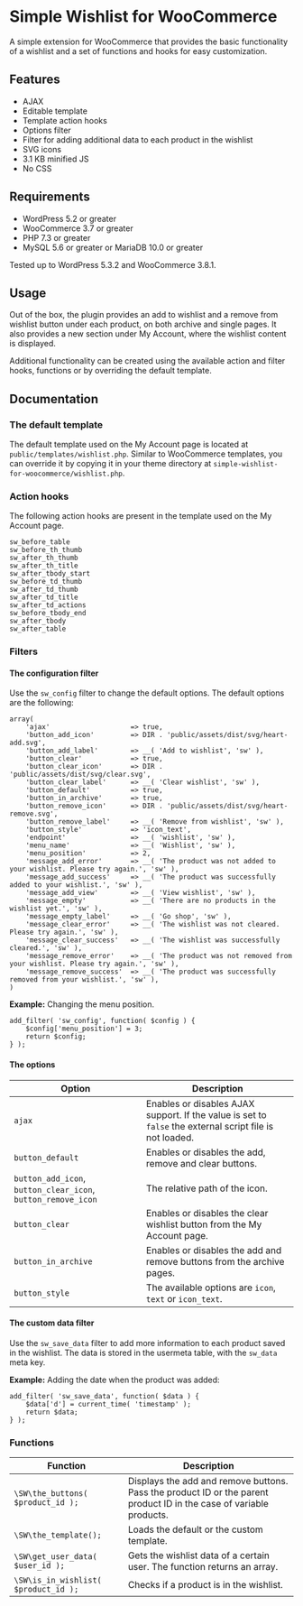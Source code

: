 # Simple Wishlist for WooCommerce

A simple extension for WooCommerce that provides the basic functionality of a wishlist and a set of functions and hooks for easy customization.

## Features

- AJAX
- Editable template
- Template action hooks
- Options filter
- Filter for adding additional data to each product in the wishlist
- SVG icons
- 3.1 KB minified JS
- No CSS

## Requirements

- WordPress 5.2 or greater
- WooCommerce 3.7 or greater
- PHP 7.3 or greater
- MySQL 5.6 or greater or MariaDB 10.0 or greater

Tested up to WordPress 5.3.2 and WooCommerce 3.8.1.

## Usage

Out of the box, the plugin provides an add to wishlist and a remove from wishlist button under each product, on both archive and single pages. It also provides a new section under My Account, where the wishlist content is displayed.

Additional functionality can be created using the available action and filter hooks, functions or by overriding the default template.

## Documentation

### The default template

The default template used on the My Account page is located at `public/templates/wishlist.php`. Similar to WooCommerce templates, you can override it by copying it in your theme directory at `simple-wishlist-for-woocommerce/wishlist.php`.

### Action hooks

The following action hooks are present in the template used on the My Account page.

```
sw_before_table
sw_before_th_thumb
sw_after_th_thumb
sw_after_th_title
sw_after_tbody_start
sw_before_td_thumb
sw_after_td_thumb
sw_after_td_title
sw_after_td_actions
sw_before_tbody_end
sw_after_tbody
sw_after_table
```

### Filters

#### The configuration filter

Use the `sw_config` filter to change the default options. The default options are the following:

```
array(
    'ajax'                    => true,
    'button_add_icon'         => DIR . 'public/assets/dist/svg/heart-add.svg',
    'button_add_label'        => __( 'Add to wishlist', 'sw' ),
    'button_clear'            => true,
    'button_clear_icon'       => DIR . 'public/assets/dist/svg/clear.svg',
    'button_clear_label'      => __( 'Clear wishlist', 'sw' ),
    'button_default'          => true,
    'button_in_archive'       => true,
    'button_remove_icon'      => DIR . 'public/assets/dist/svg/heart-remove.svg',
    'button_remove_label'     => __( 'Remove from wishlist', 'sw' ),
    'button_style'            => 'icon_text',
    'endpoint'                => __( 'wishlist', 'sw' ),
    'menu_name'               => __( 'Wishlist', 'sw' ),
    'menu_position'           => 2,
    'message_add_error'       => __( 'The product was not added to your wishlist. Please try again.', 'sw' ),
    'message_add_success'     => __( 'The product was successfully added to your wishlist.', 'sw' ),
    'message_add_view'        => __( 'View wishlist', 'sw' ),
    'message_empty'           => __( 'There are no products in the wishlist yet.', 'sw' ),
    'message_empty_label'     => __( 'Go shop', 'sw' ),
    'message_clear_error'     => __( 'The wishlist was not cleared. Please try again.', 'sw' ),
    'message_clear_success'   => __( 'The wishlist was successfully cleared.', 'sw' ),
    'message_remove_error'    => __( 'The product was not removed from your wishlist. Please try again.', 'sw' ),
    'message_remove_success'  => __( 'The product was successfully removed from your wishlist.', 'sw' ),
)
```

**Example:** Changing the menu position.

```
add_filter( 'sw_config', function( $config ) {
    $config['menu_position'] = 3;
    return $config;
} );
```

#### The options

<table>
    <thead>
        <tr>
            <th>Option</th>
            <th>Description</th>
        </tr>
    </thead>
    <tbody>
        <tr>
            <td><code>ajax</code></td>
            <td>Enables or disables AJAX support. If the value is set to <code>false</code> the external script file is not loaded.</td>
        </tr>
        <tr>
            <td><code>button_default</code></td>
            <td>Enables or disables the add, remove and clear buttons.</td>
        </tr>
        <tr>
            <td><code>button_add_icon</code>, <code>button_clear_icon</code>, <code>button_remove_icon</code></td>
            <td>The relative path of the icon.</td>
        </tr>
        <tr>
            <td><code>button_clear</code></td>
            <td>Enables or disables the clear wishlist button from the My Account page.</td>
        </tr>
        <tr>
            <td><code>button_in_archive</code></td>
            <td>Enables or disables the add and remove buttons from the archive pages.</td>
        </tr>
        <tr>
            <td><code>button_style</code></td>
            <td>The available options are <code>icon</code>, <code>text</code> or <code>icon_text</code>.</td>
        </tr>
    </tbody>
</table>

#### The custom data filter

Use the `sw_save_data` filter to add more information to each product saved in the wishlist. The data is stored in the usermeta table, with the `sw_data` meta key.

**Example:** Adding the date when the product was added:

```
add_filter( 'sw_save_data', function( $data ) {
    $data['d'] = current_time( 'timestamp' );
    return $data;
} );
```

### Functions

<table>
    <thead>
        <tr>
            <th>Function</th>
            <th>Description</th>
        </tr>
    </thead>
    <tbody>
        <tr>
            <td><code>\SW\the_buttons( $product_id );</code></td>
            <td>Displays the add and remove buttons. Pass the product ID or the parent product ID in the case of variable products.</td>
        </tr>
        <tr>
            <td><code>\SW\the_template();</code></td>
            <td>Loads the default or the custom template.</td>
        </tr>
        <tr>
            <td><code>\SW\get_user_data( $user_id );</code></td>
            <td>Gets the wishlist data of a certain user. The function returns an array.</td>
        </tr>
        <tr>
            <td><code>\SW\is_in_wishlist( $product_id );</code></td>
            <td>Checks if a product is in the wishlist.</td>
        </tr>
    </tbody>
</table>
